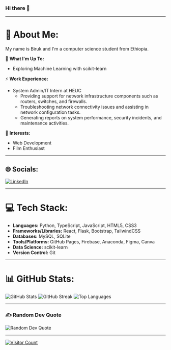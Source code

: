 ### Hi there 👋

---

# 💫 About Me:
My name is Biruk and I'm a computer science student from Ethiopia.

🚀 **What I'm Up To:**
- Exploring Machine Learning with scikit-learn

⚡️ **Work Experience:**
- System Admin/IT Intern at HEUC
  - Providing support for network infrastructure components such as routers, switches, and firewalls.
  - Troubleshooting network connectivity issues and assisting in network configuration tasks.
  - Generating reports on system performance, security incidents, and maintenance activities.

🌱 **Interests:**
- Web Development
- Film Enthusiast

---

## 🌐 Socials:
[![LinkedIn](https://img.shields.io/badge/LinkedIn-%230077B5.svg?logo=linkedin&logoColor=white)](https://linkedin.com/in/biruk-kassaye) 

---

# 💻 Tech Stack:
- **Languages:** Python, TypeScript, JavaScript, HTML5, CSS3
- **Frameworks/Libraries:** React, Flask, Bootstrap, TailwindCSS
- **Databases:** MySQL, SQLite
- **Tools/Platforms:** GitHub Pages, Firebase, Anaconda, Figma, Canva
- **Data Science:** scikit-learn
- **Version Control:** Git

---

# 📊 GitHub Stats:
![GitHub Stats](https://github-readme-stats.vercel.app/api?username=Biruk42&theme=onedark&hide_border=false&include_all_commits=false&count_private=false)
![GitHub Streak](https://github-readme-streak-stats.herokuapp.com/?user=Biruk42&theme=onedark&hide_border=false)
![Top Languages](https://github-readme-stats.vercel.app/api/top-langs/?username=Biruk42&theme=onedark&hide_border=false&include_all_commits=false&count_private=false&layout=compact)

---

### ✍️ Random Dev Quote
![Random Dev Quote](https://quotes-github-readme.vercel.app/api?type=horizontal&theme=radical)

---

[![Visitor Count](https://visitcount.itsvg.in/api?id=Biruk42&icon=0&color=0)](https://visitcount.itsvg.in)
